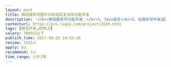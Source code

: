 ```yaml
---                
layout: post       
title: 微信服务号图片识别及回复消息功能开发           
description: '</br>微信服务号功能开发：</br>1、Java语言</br>2、在服务号中发送图片进行识别并回复相应的消息</br>3、在后台提供图片关键词增删</br>4、在后台上传消息中的优惠码链接</br>'     
contenturl: https://pro.lagou.com/project/2639.html      
tags: [微信开发,HTML5]            
salary: 3000元以下          
publish_time: 2017-04-25 14:33:16         
review: 1415人                   
apply: 0人                   
recommend: 3人                   
time_range: 小于1周              
---                 
```

